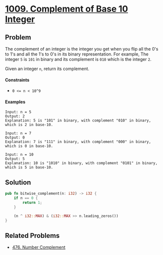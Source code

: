 # [1009. Complement of Base 10 Integer](https://leetcode.com/problems/complement-of-base-10-integer/)

## Problem

The complement of an integer is the integer you get when you flip all the 0's to 1's and all the 1's to 0's in its
binary representation. For example, The integer `5` is `101` in binary and its complement is `010` which is the
integer `2`.

Given an integer `n`, return its complement.

#### Constraints

* `0 <= n < 10^9`

#### Examples

```text
Input: n = 5
Output: 2
Explanation: 5 is "101" in binary, with complement "010" in binary, which is 2 in base-10.
```

```text
Input: n = 7
Output: 0
Explanation: 7 is "111" in binary, with complement "000" in binary, which is 0 in base-10.
```

```text
Input: n = 10
Output: 5
Explanation: 10 is "1010" in binary, with complement "0101" in binary, which is 5 in base-10.
```

## Solution

```rust
pub fn bitwise_complement(n: i32) -> i32 {
    if n == 0 {
        return 1;
    }

    (n ^ i32::MAX) & (i32::MAX >> n.leading_zeros())
}
```

## Related Problems

* [476. Number Complement](/400%20-%20499/476%20-%20Number%20Complement.md)